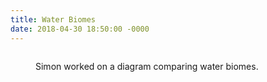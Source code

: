 ```yaml
---
title: Water Biomes
date: 2018-04-30 18:50:00 -0000
---
```


<figure><img src="/journal/images/water-biomes.jpg" alt="" /><figcaption><p>Simon worked on a diagram comparing water biomes.</p></figcaption></figure>